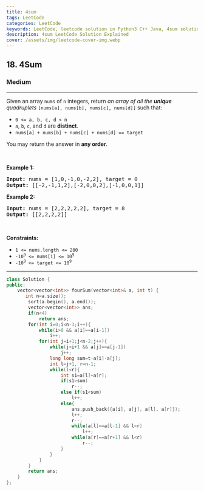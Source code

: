 ```yaml
---
title: 4sum
tags: LeetCode
categories: LeetCode
keywords: LeetCode, leetcode solution in Python3 C++ Java, 4sum solution
description: 4sum LeetCode Solution Explained
cover: /assets/img/leetcode-cover-img.webp
---
```





<h2>18. 4Sum</h2><h3>Medium</h3><hr><div><p>Given an array <code>nums</code> of <code>n</code> integers, return <em>an array of all the <strong>unique</strong> quadruplets</em> <code>[nums[a], nums[b], nums[c], nums[d]]</code> such that:</p>

<ul>
	<li><code>0 &lt;= a, b, c, d&nbsp;&lt; n</code></li>
	<li><code>a</code>, <code>b</code>, <code>c</code>, and <code>d</code> are <strong>distinct</strong>.</li>
	<li><code>nums[a] + nums[b] + nums[c] + nums[d] == target</code></li>
</ul>

<p>You may return the answer in <strong>any order</strong>.</p>

<p>&nbsp;</p>
<p><strong>Example 1:</strong></p>

<pre><strong>Input:</strong> nums = [1,0,-1,0,-2,2], target = 0
<strong>Output:</strong> [[-2,-1,1,2],[-2,0,0,2],[-1,0,0,1]]
</pre>

<p><strong>Example 2:</strong></p>

<pre><strong>Input:</strong> nums = [2,2,2,2,2], target = 8
<strong>Output:</strong> [[2,2,2,2]]
</pre>

<p>&nbsp;</p>
<p><strong>Constraints:</strong></p>

<ul>
	<li><code>1 &lt;= nums.length &lt;= 200</code></li>
	<li><code>-10<sup>9</sup> &lt;= nums[i] &lt;= 10<sup>9</sup></code></li>
	<li><code>-10<sup>9</sup> &lt;= target &lt;= 10<sup>9</sup></code></li>
</ul>
</div>

---




```cpp
class Solution {
public:
    vector<vector<int>> fourSum(vector<int>& a, int t) {
       int n=a.size();
        sort(a.begin(), a.end());
        vector<vector<int>> ans;
        if(n<4)
            return ans;
        for(int i=0;i<n-3;i++){
            while(i>0 && a[i]==a[i-1])
                i++;
            for(int j=i+1;j<n-2;j++){
                while(j>i+1 && a[j]==a[j-1])
                    j++;
                long long sum=t-a[i]-a[j];
                int l=j+1, r=n-1;
                while(l<r){
                    int s1=a[l]+a[r];
                    if(s1>sum)
                        r--;
                    else if(s1<sum)
                        l++;
                    else{
                        ans.push_back({a[i], a[j], a[l], a[r]});
                        l++;
                        r--;
                        while(a[l]==a[l-1] && l<r)
                            l++;
                        while(a[r]==a[r+1] && l<r)
                            r--;
                    }
                }
            }
        }
        return ans;
    }
};
```
